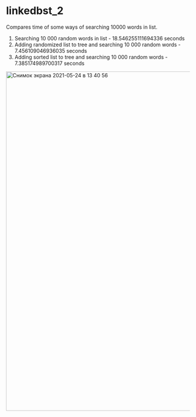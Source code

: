 # linkedbst_2

Compares time of some ways of searching 10000 words in list.

1. Searching 10 000 random words in list - 18.546255111694336 seconds
2. Adding randomized list to tree and searching 10 000 random words - 7.456109046936035 seconds
3. Adding sorted list to tree and searching 10 000 random words - 7.385174989700317 seconds

<img width="927" alt="Снимок экрана 2021-05-24 в 13 40 56" src="https://user-images.githubusercontent.com/75973148/119335955-acc9fe00-bc95-11eb-82da-fd5bbeef27aa.png">
